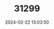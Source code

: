---
title: "31299"
category: "Viburnum costaricanum"
draft: false
date: 2024-02-22 13:03:50
languages:
  Spanish; Castilian: ["Curá", "Conchudo"]
---